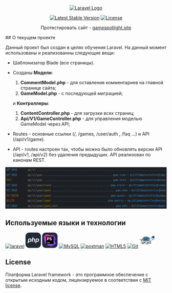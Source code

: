 <p align="center"><a href="https://laravel.com" target="_blank"><img src="https://raw.githubusercontent.com/laravel/art/master/logo-lockup/5%20SVG/2%20CMYK/1%20Full%20Color/laravel-logolockup-cmyk-red.svg" width="400" alt="Laravel Logo"></a></p>

<p align="center">
<a href="https://packagist.org/packages/laravel/framework"><img src="https://img.shields.io/packagist/v/laravel/framework" alt="Latest Stable Version"></a>
<a href="https://packagist.org/packages/laravel/framework"><img src="https://img.shields.io/packagist/l/laravel/framework" alt="License"></a>
</p>

<p align="center">
Протестировать сайт - <a href="https://gamespotlight.site">gamespotlight.site</a>
</p>
## О текущем проекте

Данный проект был создан в целях обучения Laravel. На данный момент использованы и реализованны следующие вещи:
- Шаблонизатор Blade (все страницы).
- Созданы <b>Модели</b>:
  1. <b>CommentModel.php</b> - для оставления комментариев на главной странице сайта;
  2. <b>GameModel.php</b> - с последующей миграцией;
  
  и <b>Контроллеры</b>:
  1. <b>ContentController.php</b> - для загрузки всех страниц;
  2. <b>Api/V1/GameController.php</b> - для управления моделью GameModel через API; 
- Routes - основные ссылки (/, /games, /user/auth , /faq ...) и API (/api/v1/game).
- API - routes настроен так, чтобы можно было обновлять версии API (/api/v1, /api/v2) без удаления предыдущих. API реализован по канонам REST.
<div align="center">
<img src="https://github.com/TheKompreso/laravel-site/blob/Kompreso/.githubcontent/routes_api.png" alt="API Routes"  wight="750" height="130">
</div>

## Используемые языки и технологии
  <a href="https://laravel.com" target="_blank" rel="noreferrer"><img src="https://cdn.simpleicons.org/laravel" width="48" height="48" alt="laravel" /></a>
  <a href="https://www.php.net/" target="_blank" rel="noreferrer"><img src="https://github.com/tandpfun/skill-icons/blob/main/icons/PHP-Dark.svg" width="48" height="48" alt="PHP" /></a>
  <a href="https://www.jetbrains.com/phpstorm/" target="_blank" rel="noreferrer"><img src="https://github.com/tandpfun/skill-icons/blob/main/icons/PhpStorm-Dark.svg" width="48" height="48" alt="PHPStorm" /></a>
  <a href="https://www.mysql.com/" target="_blank" rel="noreferrer"><img src="https://raw.githubusercontent.com/danielcranney/readme-generator/main/public/icons/skills/mysql-colored.svg" width="48" height="48" alt="MySQL" /></a>
  <a href="https://postman.com" target="_blank" rel="noreferrer"> <img src="https://www.vectorlogo.zone/logos/getpostman/getpostman-icon.svg" alt="postman" width="48" height="48" /></a>
  <a href="https://developer.mozilla.org/en-US/docs/Glossary/HTML5" target="_blank" rel="noreferrer"><img src="https://raw.githubusercontent.com/danielcranney/readme-generator/main/public/icons/skills/html5-colored.svg" width="48" height="48" alt="HTML5" /></a>
  <a href="https://git-scm.com/" target="_blank" rel="noreferrer"><img src="https://raw.githubusercontent.com/danielcranney/readme-generator/main/public/icons/skills/git-colored.svg" width="48" height="48" alt="Git" /></a>
  <a href="https://tortoisegit.org" target="_blank" rel="noreferrer"> <img src="https://github.com/TheKompreso/TheKompreso/blob/master/source/brands/tortoisegit.svg" alt="tortoisegit" width="48" height="48" /></a>


## License

Платформа Laravel framework - это программное обеспечение с открытым исходным кодом, лицензируемое в соответствии с [MIT license](https://opensource.org/licenses/MIT).
